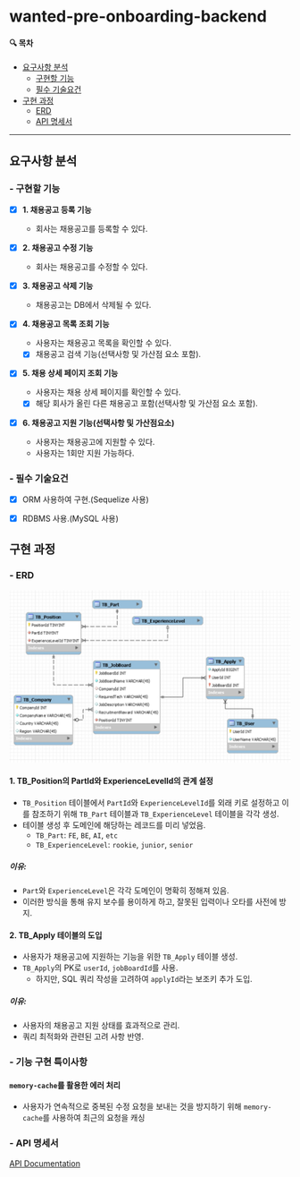 # wanted-pre-onboarding-backend

#### 🔍 목차
- [요구사항 분석](#요구사항-분석)
  * [구현할 기능](#-구현할-기능)
  * [필수 기술요건](#-필수-기술요건)
- [구현 과정](#구현-과정)
  * [ERD](#-erd)
  * [API 명세서](#-api-명세서)

---

## 요구사항 분석

### - 구현할 기능

- [x] **1. 채용공고 등록 기능**
  - 회사는 채용공고를 등록할 수 있다.

- [x] **2. 채용공고 수정 기능**
  - 회사는 채용공고를 수정할 수 있다.

- [x] **3. 채용공고 삭제 기능**
  - 채용공고는 DB에서 삭제될 수 있다.

- [x] **4. 채용공고 목록 조회 기능**
  - 사용자는 채용공고 목록을 확인할 수 있다.
  - [x] 채용공고 검색 기능(선택사항 및 가산점 요소 포함).

- [x] **5. 채용 상세 페이지 조회 기능**
  - 사용자는 채용 상세 페이지를 확인할 수 있다.
  - [x] 해당 회사가 올린 다른 채용공고 포함(선택사항 및 가산점 요소 포함).

- [x] **6. 채용공고 지원 기능(선택사항 및 가산점요소)**
  - 사용자는 채용공고에 지원할 수 있다.
  - 사용자는 1회만 지원 가능하다.

### - 필수 기술요건
- [x] ORM 사용하여 구현.(Sequelize 사용)
- [x] RDBMS 사용.(MySQL 사용)


## 구현 과정
### - ERD

![ERD Image](ERD.png)

#### 1. TB_Position의 PartId와 ExperienceLevelId의 관계 설정

- `TB_Position` 테이블에서 `PartId`와 `ExperienceLevelId`를 외래 키로 설정하고 이를 참조하기 위해 `TB_Part` 테이블과 `TB_ExperienceLevel` 테이블을 각각 생성.
- 테이블 생성 후 도메인에 해당하는 레코드를 미리 넣었음.
  - `TB_Part`:  `FE`, `BE`, `AI`, `etc`
  - `TB_ExperienceLevel`: `rookie`, `junior`, `senior`

##### 이유:
- `Part`와 `ExperienceLevel`은 각각 도메인이 명확히 정해져 있음.
- 이러한 방식을 통해 유지 보수를 용이하게 하고, 잘못된 입력이나 오타를 사전에 방지.
  
#### 2. TB_Apply 테이블의 도입
- 사용자가 채용공고에 지원하는 기능을 위한 `TB_Apply` 테이블 생성.
- `TB_Apply`의 PK로 `userId`, `jobBoardId`를 사용.
  - 하지만, SQL 쿼리 작성을 고려하여 `applyId`라는 보조키 추가 도입.

##### 이유:
- 사용자의 채용공고 지원 상태를 효과적으로 관리.
- 쿼리 최적화와 관련된 고려 사항 반영.

### - 기능 구현 특이사항

#### `memory-cache`를 활용한 에러 처리

- 사용자가 연속적으로 중복된 수정 요청을 보내는 것을 방지하기 위해 `memory-cache`를 사용하여 최근의 요청을 캐싱

### - API 명세서

[API Documentation](https://documenter.getpostman.com/view/25690003/2s9YR3dbDy)

